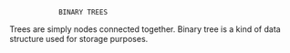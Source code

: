 				BINARY TREES
Trees are simply nodes connected together.
Binary tree is a kind of data structure used for storage purposes.

